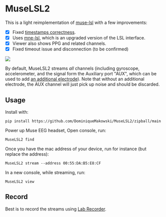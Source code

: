 # MuseLSL2

This is a light reimplementation of [muse-lsl](https://github.com/alexandrebarachant/muse-lsl/) with a few improvements:

- [x] Fixed [timestamps correctness](https://github.com/alexandrebarachant/muse-lsl/pull/197).
- [x] Uses [mne-lsl](https://github.com/mne-tools/mne-lsl), which is an upgraded version of the LSL interface.
- [x] Viewer also shows PPG and related channels.
- [x] Fixed timeout issue and disconnection (to be confirmed)

![](MuseLSL2_viewer.gif)

By default, MuseLSL2 streams *all* channels (including gyroscope, accelerometer, and the signal form the Auxiliary port "AUX", which can be used to add [an additional electrode](https://github.com/andrewjsauer/Muse-EEG-Extra-Electrode-Tutorial)). Note that without an additional electrode, the AUX channel will just pick up noise and should be discarded.


## Usage

Install with:

```
pip install https://github.com/DominiqueMakowski/MuseLSL2/zipball/main
```

Power up Muse EEG headset, Open console, run:

```
MuseLSL2 find
```

Once you have the mac address of your device, run for instance (but replace the address):

```
MuseLSL2 stream --address 00:55:DA:B5:E8:CF
```

In a new console, while streaming, run:

```
MuseLSL2 view
```

## Record

Best is to record the streams using [Lab Recorder](https://github.com/labstreaminglayer/App-LabRecorder).

